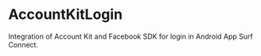 # AccountKitLogin
Integration of Account Kit and Facebook SDK for login in Android App Surf Connect.
